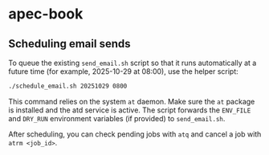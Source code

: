 # apec-book

## Scheduling email sends

To queue the existing `send_email.sh` script so that it runs automatically at a future time (for example, 2025-10-29 at 08:00), use the helper script:

```bash
./schedule_email.sh 20251029 0800
```

This command relies on the system `at` daemon. Make sure the `at` package is installed and the atd service is active. The script forwards the `ENV_FILE` and `DRY_RUN` environment variables (if provided) to `send_email.sh`.

After scheduling, you can check pending jobs with `atq` and cancel a job with `atrm <job_id>`.
